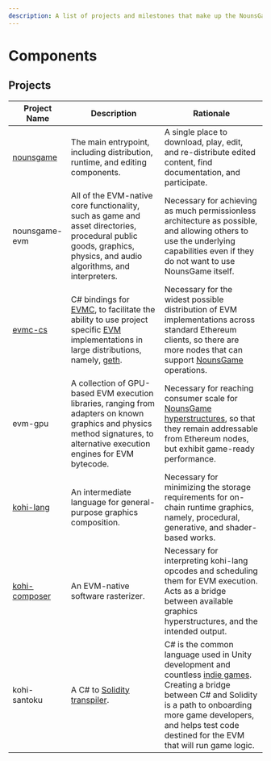 ```yaml
---
description: A list of projects and milestones that make up the NounsGame ecosystem.
---
```


# Components

## Projects

| Project Name                                              | Description                                                                                                                                                                                                                                                 | Rationale                                                                                                                                                                                                                                                                               |
| --------------------------------------------------------- | ----------------------------------------------------------------------------------------------------------------------------------------------------------------------------------------------------------------------------------------------------------- | --------------------------------------------------------------------------------------------------------------------------------------------------------------------------------------------------------------------------------------------------------------------------------------- |
| [nounsgame](https://github.com/wattsyart/nounsgame)       | The main entrypoint, including distribution, runtime, and editing components.                                                                                                                                                                               | A single place to download, play, edit, and re-distribute edited content, find documentation, and participate.                                                                                                                                                                          |
| nounsgame-evm                                             | All of the EVM-native core functionality, such as game and asset directories, procedural public goods, graphics, physics, and audio algorithms, and interpreters.                                                                                           | Necessary for achieving as much permissionless architecture as possible, and allowing others to use the underlying capabilities even if they do not want to use NounsGame itself.                                                                                                       |
| [evmc-cs](https://github.com/wattsyart/evmc-cs)           | C# bindings for [EVMC](https://github.com/ethereum/evmc), to facilitate the ability to use project specific [EVM](https://www.evm.codes/?fork=grayGlacier) implementations in large distributions, namely, [geth](https://github.com/ethereum/go-ethereum). | Necessary for the widest possible distribution of EVM implementations across standard Ethereum clients, so there are more nodes that can support [NounsGame ](https://github.com/wattsyart/nounsgame)operations.                                                                        |
| evm-gpu                                                   | A collection of GPU-based EVM execution libraries, ranging from adapters on known graphics and physics method signatures, to alternative execution engines for EVM bytecode.                                                                                | Necessary for reaching consumer scale for [NounsGame ](https://github.com/wattsyart/nounsgame)[hyperstructures](broken-reference), so that they remain addressable from Ethereum nodes, but exhibit game-ready performance.                                                             |
| [kohi-lang](https://github.com/kohiart/kohi-lang)         | An intermediate language for general-purpose graphics composition.                                                                                                                                                                                          | Necessary for minimizing the storage requirements for on-chain runtime graphics, namely, procedural, generative, and shader-based works.                                                                                                                                                |
| [kohi-composer](https://github.com/kohiart/kohi-composer) | An EVM-native software rasterizer.                                                                                                                                                                                                                          | Necessary for interpreting kohi-lang opcodes and scheduling them for EVM execution. Acts as a bridge between available graphics hyperstructures, and the intended output.                                                                                                               |
| kohi-santoku                                              | A C# to [Solidity](https://docs.soliditylang.org/) [transpiler](https://en.wikipedia.org/wiki/Source-to-source\_compiler).                                                                                                                                  | C# is the common language used in Unity development and countless [indie games](https://en.wikipedia.org/wiki/Indie\_game). Creating a  bridge between C# and Solidity is a path to onboarding more game developers, and helps test code destined for the EVM that will run game logic. |
